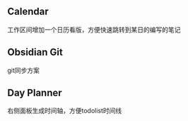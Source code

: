 ## Calendar

工作区间增加一个日历看版，方便快速跳转到某日的编写的笔记

## Obsidian Git

git同步方案

## Day Planner

右侧面板生成时间轴，方便todolist时间线
